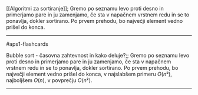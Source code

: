 [[Algoritmi za sortiranje]];
Gremo po seznamu levo proti desno in primerjamo pare in ju zamenjamo, če sta v napačnem vrstnem redu in se to ponavlja, dokler sortirano. Po prvem prehodu, bo največji element vedno prišel do konca.


---

#aps1-flashcards  

Bubble sort - časovna zahtevnost in kako deluje?;; Gremo po seznamu levo proti desno in primerjamo pare in ju zamenjamo, če sta v napačnem vrstnem redu in se to ponavlja, dokler sortirano. Po prvem prehodu, bo največji element vedno prišel do konca, v najslabšem primeru $O(n²)$, najboljšem $O(n)$, v povprečju $O(n²)$.
<!--SR:!2024-11-03,15,290-->

---
